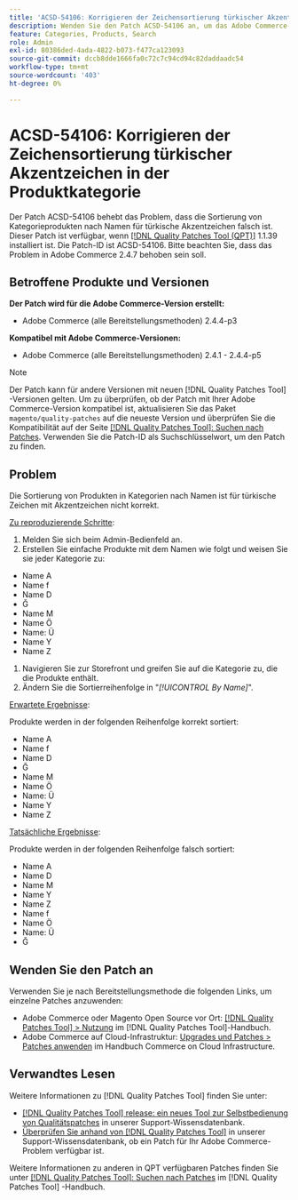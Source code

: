```yaml
---
title: 'ACSD-54106: Korrigieren der Zeichensortierung türkischer Akzentzeichen in der Produktkategorie'
description: Wenden Sie den Patch ACSD-54106 an, um das Adobe Commerce-Problem zu beheben, bei dem die Sortierung von Kategorieprodukten nach Namen für türkische Akzentzeichen falsch ist.
feature: Categories, Products, Search
role: Admin
exl-id: 80386ded-4ada-4822-b073-f477ca123093
source-git-commit: dccb8dde1666fa0c72c7c94cd94c82daddaadc54
workflow-type: tm+mt
source-wordcount: '403'
ht-degree: 0%

---
```


# ACSD-54106: Korrigieren der Zeichensortierung türkischer Akzentzeichen in der Produktkategorie

Der Patch ACSD-54106 behebt das Problem, dass die Sortierung von Kategorieprodukten nach Namen für türkische Akzentzeichen falsch ist. Dieser Patch ist verfügbar, wenn [[!DNL Quality Patches Tool (QPT)]](/help/announcements/adobe-commerce-announcements/magento-quality-patches-released-new-tool-to-self-serve-quality-patches.md) 1.1.39 installiert ist. Die Patch-ID ist ACSD-54106. Bitte beachten Sie, dass das Problem in Adobe Commerce 2.4.7 behoben sein soll.

## Betroffene Produkte und Versionen

**Der Patch wird für die Adobe Commerce-Version erstellt:**

* Adobe Commerce (alle Bereitstellungsmethoden) 2.4.4-p3

**Kompatibel mit Adobe Commerce-Versionen:**

* Adobe Commerce (alle Bereitstellungsmethoden) 2.4.1 - 2.4.4-p5

>[!NOTE]
>
>Der Patch kann für andere Versionen mit neuen [!DNL Quality Patches Tool] -Versionen gelten. Um zu überprüfen, ob der Patch mit Ihrer Adobe Commerce-Version kompatibel ist, aktualisieren Sie das Paket `magento/quality-patches` auf die neueste Version und überprüfen Sie die Kompatibilität auf der Seite [[!DNL Quality Patches Tool]: Suchen nach Patches](https://experienceleague.adobe.com/tools/commerce-quality-patches/index.html). Verwenden Sie die Patch-ID als Suchschlüsselwort, um den Patch zu finden.

## Problem

Die Sortierung von Produkten in Kategorien nach Namen ist für türkische Zeichen mit Akzentzeichen nicht korrekt.

<u>Zu reproduzierende Schritte</u>:

1. Melden Sie sich beim Admin-Bedienfeld an.
1. Erstellen Sie einfache Produkte mit dem Namen wie folgt und weisen Sie sie jeder Kategorie zu:

* Name A
* Name f
* Name D
* Ğ
* Name M
* Name Ö
* Name: Ü
* Name Y
* Name Z

1. Navigieren Sie zur Storefront und greifen Sie auf die Kategorie zu, die die Produkte enthält.
1. Ändern Sie die Sortierreihenfolge in &quot;*[!UICONTROL By Name]*&quot;.

<u>Erwartete Ergebnisse</u>:

Produkte werden in der folgenden Reihenfolge korrekt sortiert:

* Name A
* Name f
* Name D
* Ğ
* Name M
* Name Ö
* Name: Ü
* Name Y
* Name Z

<u>Tatsächliche Ergebnisse</u>:

Produkte werden in der folgenden Reihenfolge falsch sortiert:

* Name A
* Name D
* Name M
* Name Y
* Name Z
* Name f
* Name Ö
* Name: Ü
* Ğ

## Wenden Sie den Patch an

Verwenden Sie je nach Bereitstellungsmethode die folgenden Links, um einzelne Patches anzuwenden:

* Adobe Commerce oder Magento Open Source vor Ort: [[!DNL Quality Patches Tool] > Nutzung](https://experienceleague.adobe.com/docs/commerce-operations/tools/quality-patches-tool/usage.html) im [!DNL Quality Patches Tool]-Handbuch.
* Adobe Commerce auf Cloud-Infrastruktur: [Upgrades und Patches > Patches anwenden](https://experienceleague.adobe.com/docs/commerce-cloud-service/user-guide/develop/upgrade/apply-patches.html) im Handbuch Commerce on Cloud Infrastructure.

## Verwandtes Lesen

Weitere Informationen zu [!DNL Quality Patches Tool] finden Sie unter:

* [[!DNL Quality Patches Tool] release: ein neues Tool zur Selbstbedienung von Qualitätspatches](/help/announcements/adobe-commerce-announcements/magento-quality-patches-released-new-tool-to-self-serve-quality-patches.md) in unserer Support-Wissensdatenbank.
* [Überprüfen Sie anhand von  [!DNL Quality Patches Tool]](/help/support-tools/patches-available-in-qpt-tool/check-patch-for-magento-issue-with-magento-quality-patches.md) in unserer Support-Wissensdatenbank, ob ein Patch für Ihr Adobe Commerce-Problem verfügbar ist.

Weitere Informationen zu anderen in QPT verfügbaren Patches finden Sie unter [[!DNL Quality Patches Tool]: Suchen nach Patches](https://experienceleague.adobe.com/tools/commerce-quality-patches/index.html) im [!DNL Quality Patches Tool] -Handbuch.
